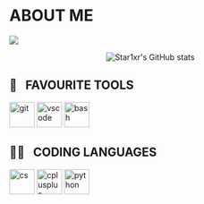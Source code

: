 

# ABOUT ME

<img src="https://capsule-render.vercel.app/api?type=waving&height=200&color=gradient&text=WELCOME%20TO&desc=STAR1XR'S%20GITHUB%20&animation=fadeIn&reversal=false&fontAlign=50&fontAlignY=24&descAlignY=47"/>

<p align="center">
  <img src="https://github-readme-stats.vercel.app/api?username=Star1xr&show_icons=true&theme=transparent" alt="Star1xr's GitHub stats">
</p>

<h2> 🔧 &nbsp; FAVOURITE TOOLS</h2>
<p align="left">
<img src="https://cdn.jsdelivr.net/gh/devicons/devicon/icons/git/git-original.svg" alt="git" width="45" height="45"/>
<img src="https://cdn.jsdelivr.net/gh/devicons/devicon/icons/vscode/vscode-original.svg" alt="vscode" width="45" height="45"/>
<img src="https://cdn.jsdelivr.net/gh/devicons/devicon/icons/bash/bash-original.svg" alt="bash" width="45" height="45"/>

<h2> 👨‍💻 &nbsp; CODING LANGUAGES</h2>
<p align="left">
<img src="https://cdn.jsdelivr.net/gh/devicons/devicon/icons/csharp/csharp-original.svg" alt="cs" width="45" height="45"/>
<img src="https://cdn.jsdelivr.net/gh/devicons/devicon/icons/cplusplus/cplusplus-original.svg" alt="cplusplus" width="45" height="45"/>
<img
src="https://cdn.jsdelivr.net/gh/devicons/devicon/icons/python/python-original-wordmark.svg" alt="python" width="45" height="45"/>
